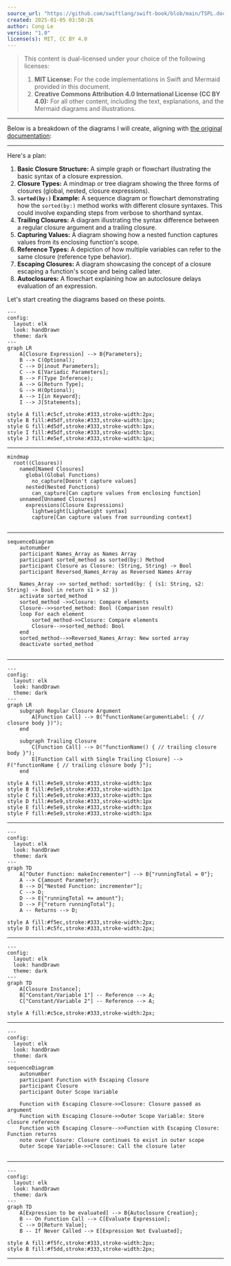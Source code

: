 ```yaml
---
source_url: "https://github.com/swiftlang/swift-book/blob/main/TSPL.docc/LanguageGuide/Closures.md"
created: 2025-01-05 03:50:26
author: Cong Le
version: "1.0"
license(s): MIT, CC BY 4.0
---
```



> This content is dual-licensed under your choice of the following licenses:
> 1.  **MIT License:** For the code implementations in Swift and Mermaid provided in this document.
> 2.  **Creative Commons Attribution 4.0 International License (CC BY 4.0):** For all other content, including the text, explanations, and the Mermaid diagrams and illustrations.

---


Below is a breakdown of the diagrams I will create, aligning with [the original documentation](https://github.com/swiftlang/swift-book/blob/main/TSPL.docc/LanguageGuide/Closures.md):

---


Here's a plan:

1. **Basic Closure Structure:** A simple graph or flowchart illustrating the basic syntax of a closure expression.
2. **Closure Types:** A mindmap or tree diagram showing the three forms of closures (global, nested, closure expressions).
3. **`sorted(by:)` Example:** A sequence diagram or flowchart demonstrating how the `sorted(by:)` method works with different closure syntaxes. This could involve expanding steps from verbose to shorthand syntax.
4. **Trailing Closures:** A diagram illustrating the syntax difference between a regular closure argument and a trailing closure.
5. **Capturing Values:** A diagram showing how a nested function captures values from its enclosing function's scope.
6. **Reference Types:** A depiction of how multiple variables can refer to the same closure (reference type behavior).
7. **Escaping Closures:** A diagram showcasing the concept of a closure escaping a function's scope and being called later.
8. **Autoclosures:** A flowchart explaining how an autoclosure delays evaluation of an expression.

Let's start creating the diagrams based on these points.

```mermaid
---
config:
  layout: elk
  look: handDrawn
  theme: dark
---
graph LR
    A[Closure Expression] --> B{Parameters};
    B --> C(Optional);
    C --> D[inout Parameters];
    C --> E[Variadic Parameters];
    B --> F(Type Inference);
    A --> G[Return Type];
    G --> H(Optional);
    A --> I{in Keyword};
    I --> J[Statements];

style A fill:#c5cf,stroke:#333,stroke-width:2px;
style B fill:#d5df,stroke:#333,stroke-width:1px;
style G fill:#d5df,stroke:#333,stroke-width:1px;
style I fill:#d5df,stroke:#333,stroke-width:1px;
style J fill:#e5ef,stroke:#333,stroke-width:1px;

```


---

```mermaid
mindmap
  root((Closures))
    named[Named Closures]
      global(Global Functions)
        no_capture[Doesn't capture values]
      nested(Nested Functions)
        can_capture[Can capture values from enclosing function]
    unnamed[Unnamed Closures]
      expressions(Closure Expressions)
        lightweight[Lightweight syntax]
        capture[Can capture values from surrounding context]
        
```

---


```mermaid
sequenceDiagram
    autonumber
    participant Names_Array as Names Array
    participant sorted_method as sorted(by:) Method
    participant Closure as Closure: (String, String) -> Bool
    participant Reversed_Names_Array as Reversed Names Array

    Names_Array ->> sorted_method: sorted(by: { (s1: String, s2: String) -> Bool in return s1 > s2 })
    activate sorted_method
    sorted_method ->>Closure: Compare elements
    Closure-->>sorted_method: Bool (Comparison result)
    loop For each element
        sorted_method->>Closure: Compare elements
        Closure-->>sorted_method: Bool
    end
    sorted_method-->>Reversed_Names_Array: New sorted array
    deactivate sorted_method
    
```



---



```mermaid
---
config:
  layout: elk
  look: handDrawn
  theme: dark
---
graph LR
    subgraph Regular Closure Argument
        A[Function Call] --> B("functionName(argumentLabel: { // closure body })");
    end

    subgraph Trailing Closure
        C[Function Call] --> D("functionName() { // trailing closure body }");
        E[Function Call with Single Trailing Closure] --> F("functionName { // trailing closure body }");
    end

style A fill:#e5e9,stroke:#333,stroke-width:1px
style B fill:#e5e9,stroke:#333,stroke-width:1px
style C fill:#e5e9,stroke:#333,stroke-width:1px
style D fill:#e5e9,stroke:#333,stroke-width:1px
style E fill:#e5e9,stroke:#333,stroke-width:1px
style F fill:#e5e9,stroke:#333,stroke-width:1px

```

---


```mermaid
---
config:
  layout: elk
  look: handDrawn
  theme: dark
---
graph TD
    A["Outer Function: makeIncrementer"] --> B{"runningTotal = 0"};
    A --> C{amount Parameter};
    B --> D["Nested Function: incrementer"];
    C --> D;
    D --> E{"runningTotal += amount"};
    D --> F{"return runningTotal"};
    A -- Returns --> D;

style A fill:#f5ec,stroke:#333,stroke-width:2px;
style D fill:#c5fc,stroke:#333,stroke-width:2px;

```


---


```mermaid
---
config:
  layout: elk
  look: handDrawn
  theme: dark
---
graph TD
    A[Closure Instance];
    B["Constant/Variable 1"] -- Reference --> A;
    C["Constant/Variable 2"] -- Reference --> A;

style A fill:#c5ce,stroke:#333,stroke-width:2px;

```


---


```mermaid
---
config:
  layout: elk
  look: handDrawn
  theme: dark
---
sequenceDiagram
    autonumber
    participant Function with Escaping Closure
    participant Closure
    participant Outer Scope Variable

    Function with Escaping Closure->>Closure: Closure passed as argument
    Function with Escaping Closure->>Outer Scope Variable: Store closure reference
    Function with Escaping Closure-->>Function with Escaping Closure: Function returns
    note over Closure: Closure continues to exist in outer scope
    Outer Scope Variable->>Closure: Call the closure later
    
```

---


```mermaid
---
config:
  layout: elk
  look: handDrawn
  theme: dark
---
graph TD
    A[Expression to be evaluated] --> B{Autoclosure Creation};
    B -- On Function Call --> C[Evaluate Expression];
    C --> D[Return Value];
    B -- If Never Called --> E[Expression Not Evaluated];

style A fill:#f5fc,stroke:#333,stroke-width:2px;
style B fill:#f5dd,stroke:#333,stroke-width:2px;

```



---

